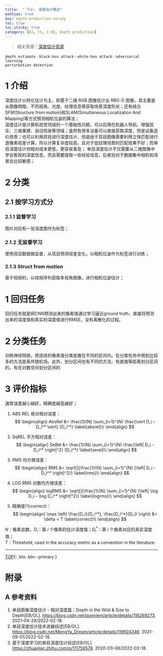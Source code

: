 ```yaml
---
title:  "「CV」 深度估计概述"
mathjax: true
key: depth-prediction-survey
toc: true
toc_sticky: true
category: [AI, CV, 2.5D, depth_prediction]
---
```

<span id='head'></span>  
>相关资源：[深度估计资源](/ai/cv/2.5d/depth_prediction/foundation)     

<!--more-->
`depth estimate` · `black-box attack` · `white-box attack` · `adversarial learning`     
`perturbation detection`    

# 1 介绍
深度估计以转化估计为主，即基于二维 RGB 图像估计出 RBG-D 图像，其主要是从图像明暗、不同视角、光度、纹理信息等获取场景深度形状；还有结合SFM(Structure from motion)和SLAM(Simultaneous Localization And Mapping)等方式预测相机位姿的算法；   
深度估计是计算机视觉领域的一个基础性问题，可以应用在机器人导航、增强现实、三维重建、自动驾驶等领域；虽然有很多设备可以直接获取深度，但是设备造价昂贵；也可以利用双目进行深度估计，但是由于双目图像需要利用立体匹配进行逐像素视差计算，所以计算复杂度较高，且对于低纹理场景的匹配效果不好；而单目深度估计则相对成本更低，更容易普及；
单目深度估计不仅需要从二维图像中学会客观的深度信息，而且需要提取一些经验信息，后者则对于数据集中相机和场景会比较敏感；  

# 2 分类
## 2.1 按学习方式分
### 2.1.1 监督学习
图片对应有一张深度图作为标签；     
### 2.1.2 无监督学习
使用双目数据做监督，从双目预测视差变化，以相机位姿作为标签进行训练；   
### 2.1.3 Struct from motion
基于视频的，以视频序列获取多视角图像，进行相机位姿估计；   

# 1 回归任务
回归任务就是把CNN预测出来的像素值通过学习逼近ground truth，直接将预测出来的深度值和真实的深度值进行RMSE，没有离散化的过程。

# 2 分类任务

训练神经网络，把连续的像素值分类放置在不同的区间内。在分类任务中用到比较多的方法是条件随机场。此外，划分区间也有不同的方法。有直接等距离划分区间的，有在对数空间划分区间的    

# 3 评价指标
通常误差越小越好，精确度越高越好；    

1. ABS REL 绝对相对误差：
$$
\begin{align}   
AbsRel &= \frac{1}{N} \sum_{i=1}^{N} \frac{\vert D_i - D_i^* \vert} {D_i^*} \label{absrel}\\
\end{align}
$$


2. SqREL 平方相对误差：  
$$
\begin{align}   
SeRel &= \frac{1}{N} \sum_{i=1}^{N} \frac{\left| D_i - D_i^* \right|^2} {D_i^*} \label{serel}\\
\end{align}
$$


3. RMS 均方根误差：    
$$
\begin{align}   
RMS &= \sqrt[]{\frac{1}{N} \sum_{i=1}^{N} {\left| D_i - D_i^* \right|^2}} \label{rms}\\
\end{align}
$$


4. LOG RMS 对数均方根误差：   
$$
\begin{align}   
logRMS &= \sqrt[]{\frac{1}{N} \sum_{i=1}^{N} {\left| \log D_i - \log D_i^* \right|^2}} \label{logrms}\\
\end{align}
$$



5. 精确度(%correct)：
$$
\begin{align}   
\max \left( \frac{D_i}{D_i^*}, \frac{D_i^*}{D_i} \right) &= \delta <  T \label{correct}\\
\end{align}
$$



$N$：像素总数，$D_i$：第 $i$ 个像素的估计深度值；$D_i^*$：第 $i$ 个像素对应的真实深度值；   
$T$：Threshold, used in the accuracy metric as a convention in the literature.   


-------------------  
[TOP](#head){: .btn .btn--primary }

# 附录
## A 参考资料
1. 单目图像深度估计 - 相对深度篇：Depth in the Wild & Size to Depth[EB/OL]. <https://blog.csdn.net/qunniem/article/details/116269273>. 2021-04-29/2022-02-18.     
1. 单目深度估计技术进展综述[EB/OL]. <https://blog.csdn.net/MengYa_Dream/article/details/119924346>. 2021-09-01/2022-02-18.     
1. 基于深度学习的单目深度估计综述[EB/OL]. <https://zhuanlan.zhihu.com/p/111759578>. 2020-03-08/2022-02-18.     
